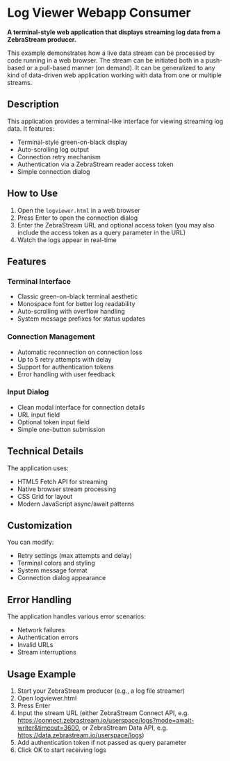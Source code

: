 # Log Viewer Webapp Consumer

**A terminal-style web application that displays streaming log data from a ZebraStream producer.**

This example demonstrates how a live data stream can be processed by code running in a web browser. The stream can be initiated both in a push-based or a pull-based manner (on demand). It can be generalized to any kind of data-driven web application working with data from one or multiple streams.

## Description

This application provides a terminal-like interface for viewing streaming log data. It features:
- Terminal-style green-on-black display
- Auto-scrolling log output
- Connection retry mechanism
- Authentication via a ZebraStream reader access token
- Simple connection dialog

## How to Use

1. Open the `logviewer.html` in a web browser
2. Press Enter to open the connection dialog
3. Enter the ZebraStream URL and optional access token (you may also include the access token as a query parameter in the URL)
4. Watch the logs appear in real-time

## Features

### Terminal Interface
- Classic green-on-black terminal aesthetic
- Monospace font for better log readability
- Auto-scrolling with overflow handling
- System message prefixes for status updates

### Connection Management
- Automatic reconnection on connection loss
- Up to 5 retry attempts with delay
- Support for authentication tokens
- Error handling with user feedback

### Input Dialog
- Clean modal interface for connection details
- URL input field
- Optional token input field
- Simple one-button submission

## Technical Details

The application uses:
- HTML5 Fetch API for streaming
- Native browser stream processing
- CSS Grid for layout
- Modern JavaScript async/await patterns

## Customization

You can modify:
- Retry settings (max attempts and delay)
- Terminal colors and styling
- System message format
- Connection dialog appearance

## Error Handling

The application handles various error scenarios:
- Network failures
- Authentication errors
- Invalid URLs
- Stream interruptions

## Usage Example

1. Start your ZebraStream producer (e.g., a log file streamer)
2. Open logviewer.html
3. Press Enter
4. Input the stream URL (either ZebraStream Connect API, e.g. https://connect.zebrastream.io/userspace/logs?mode=await-writer&timeout=3600, or ZebraStream Data API, e.g. https://data.zebrastream.io/userspace/logs)
5. Add authentication token if not passed as query parameter
6. Click OK to start receiving logs

